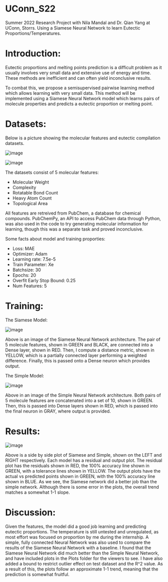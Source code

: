 # UConn_S22
Summer 2022 Research Project with Nila Mandal and Dr. Qian Yang at UConn, Storrs. Using a Siamese Neural Network to learn Eutectic Proportions/Temperatures.

# Introduction: 
Eutectic proportions and melting points prediction is a difficult problem as it usually involves very small data and extensive use of energy and time. These methods are inefficient and can often yield inconclusive results. 

To combat this, we propose a semisupervised pairwise learning method which allows learning with very small data. This method will be implemented using a Siamese Neural Network model which learns pairs of molecule properties and predicts a eutectic proportion or melting point. 

# Datasets:
Below is a picture showing the molecular features and eutectic compilation datasets. 

![image](https://user-images.githubusercontent.com/41523488/182660587-72974e55-9a4c-4e7d-8d7d-252ad5827e90.png)

![image](https://user-images.githubusercontent.com/41523488/182660620-9744872b-76bb-4469-930c-8274f4ef9d17.png)

The datasets consist of 5 molecular features: 
- Molecular Weight
- Complexity
- Rotatable Bond Count
- Heavy Atom Count
- Topological Area

All features are retreived from PubChem, a database for chemical compounds. PubChemPy, an API to access PubChem data through Python, was also used in the code to try generating molecular information for learning, though this was a separate task and proved inconclusive. 

Some facts about model and training proporties:
- Loss: MAE
- Optimizer: Adam
- Learning rate: 7.5e-5
- Train Parameter: Xe
- Batchsize: 30
- Epochs: 20
- Overfit Early Stop Bound: 0.25
- Num Features: 5

# Training: 
The Siamese Model: 

![image](https://user-images.githubusercontent.com/41523488/182658774-96e0e125-a426-48c6-a225-d613ef0a61d9.png)

Above is an image of the Siamese Neural Network architecture. The pair of 5 molecule features, shown in GREEN and BLACK, are connected into a Dense layer, shown in RED. Then, I compute a distance metric, shown in YELLOW, which is a partially connected layer performing a weighted difference. Finally, this is passed onto a Dense neuron which provides output. 

The Simple Model: 

![image](https://user-images.githubusercontent.com/41523488/182659118-60e11360-8b32-4c85-a454-d0c4ba3ce8b4.png)

Above in an image of the Simple Neural Network architecture. Both pairs of 5 molecule features are concatenated into a set of 10, shown in GREEN. Then, this is passed into Dense layers shown in RED, which is passed into the final neuron in GRAY, where output is provided. 

# Results: 
![image](https://user-images.githubusercontent.com/41523488/182659614-190bc92c-8b84-4b24-a449-da42b26df389.png)

Above is a side by side plot of Siamese and Simple, shown on the LEFT and RIGHT respectively. Each model has a residual and output plot. The residual plot has the residuals shown in RED, the 100% accuracy line shown in GREEN, with a tolerance lines shown in YELLOW. The output plots have the actual vs predicted points shown in GREEN, with the 100% accuracy line shown in BLUE. As we see, the Siamese network did a better job than the simple network. Although there is some error in the plots, the overall trend matches a somewhat 1-1 slope. 

# Discussion:
Given the features, the model did a good job learning and predicting eutectic proportions. The temperature is still untested and unregulated, as most effort was focused on proportion by me during the internship. A simple, fully connected Neural Network was also used to compare the results of the Siamese Neural Network with a baseline. I found that the Siamese Neural Network did much better than the Simple Neural Network, and have included plots in the Plots folder for the viewers to see. I have also added a bound to restrict outlier effect on test dataset and the R^2 value. As a result of this, the plots follow an approximate 1-1 trend, meaning that the prediction is somewhat fruitful. 
